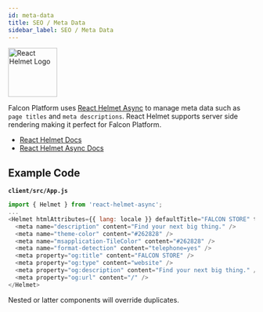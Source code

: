 ```yaml
---
id: meta-data
title: SEO / Meta Data
sidebar_label: SEO / Meta Data
---
```


<a href="https://www.npmjs.com/package/react-helmet-async" rel="noreferrer noopener" target="_blank" aria-label="visit the React Helmet package">
  <img src="/docs/img/docs/platform/react-helmet.jpg" alt="React Helmet Logo" width="100" style={{ marginBottom: 20 }} />
</a>

Falcon Platform uses [React Helmet Async](https://www.npmjs.com/package/react-helmet-async) to manage meta data such as `page titles` and `meta descriptions`. React Helmet supports server side rendering making it perfect for Falcon Platform.

- [React Helmet Docs](https://www.npmjs.com/package/react-helmet)
- [React Helmet Async Docs](https://www.npmjs.com/package/react-helmet-async)

## Example Code

**`client/src/App.js`**
```js
import { Helmet } from 'react-helmet-async';
...
<Helmet htmlAttributes={{ lang: locale }} defaultTitle="FALCON STORE" titleTemplate="%s | FALCON STORE">
  <meta name="description" content="Find your next big thing." />
  <meta name="theme-color" content="#262828" />
  <meta name="msapplication-TileColor" content="#262828" />
  <meta name="format-detection" content="telephone=yes" />
  <meta property="og:title" content="FALCON STORE" />
  <meta property="og:type" content="website" />
  <meta property="og:description" content="Find your next big thing." />
  <meta property="og:url" content="/" />
</Helmet>
```

Nested or latter components will override duplicates.
